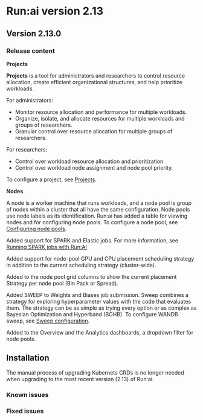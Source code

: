# Run:ai version 2.13

## Version 2.13.0

### Release content

<!-- RUN-9024/9027 Ray Support - schedule and support of Ray Jobs -->

<!-- RUN-9312/9313 Projects V2 -->
**Projects**

**Projects** is a tool for administrators and researchers to control resource allocation, create efficient organizational structures, and help prioritize workloads.

For administrators:

* Monitor resource allocation and performance for multiple workloads.
* Organize, isolate, and allocate resources for multiple workloads and groups of researchers.
* Granular control over resource allocation for multiple groups of researchers.

For researchers:

* Control over workload resource allocation and prioritization.
* Control over workload node assignment and node pool priority.

To configure a project, see [Projects](). <!-- TODO - need to merge this with the current projects file. -->

<!-- RUN-9359/9360 Incorporating Node Pools in Workspaces -->
**Nodes**

A node is a worker machine that runs workloads, and a node pool is group of nodes within a cluster that all have the same configuration. Node pools use node labels as its identification. Run:ai has added a table for viewing nodes and for configuring node pools. To configure a node pool, see [Configuring node pools](../Researcher/scheduling/using-node-pools.md#creating-new-node-pools).

<!-- RUN-9651/9652 Schedule and support of Elastic Jobs (Spark) -->

Added support for SPARK and Elastic jobs. For more information, see [Running SPARK jobs with Run:AI](../admin/integration/spark.md#)

<!-- RUN-9960/9961 Per node-pool GPU placement strategy -->
Added support for node-pool GPU and CPU placement scheduling strategy in addition to the current scheduling strategy (cluster-wide).

Added to the node pool grid columns to show the current placement Strategy per node pool (Bin Pack or Spread).

<!-- RUN-8453/8454/8927 Technical documentation of 'Projects new parameters and options' use existing namespace, status, and more  -->

<!-- RUN-8789/8926 Integrate and certify DeepSpeed to be used with Run:ai (multi pod using open-mpi) - released in 2.12 -->

<!-- RUN-8748/8958 RUN-9627/10483 WANDB-SWEEP & Run.ai integration / WANDB SWEEP Integration - phase 2 -->

Added SWEEP to Weights and Biases job submission. Sweep combines a strategy for exploring hyperparameter values with the code that evaluates them. The strategy can be as simple as trying every option or as complex as Bayesian Optimization and Hyperband (BOHB). To configure WANDB sweep, see [Sweep configuration](../admin/integration/weights-and-biases.md#sweep-configuration).

<!-- RUN-8891/8959 Comet integration in workspace  - released in 2.12 -->

<!-- RUN-9530/9577 Added node pools and Departments to Dashboard -->
Added to the Overview and the Analytics dashboards, a dropdown filter for node pools.

<!-- RUN-10105/10106 Align Departments with Projects V2 -->


<!-- RUN-8631/8880 Researcher API for train jobs -->

<!-- RUN-7757/9296 Custom logo in UI -->

<!-- RUN-8824/9352  Quick updates so workspace will support training workloads -->

<!-- RUN-9521/9522  Provide a description in CLI when command fails -->

## Installation

The manual process of upgrading Kubernets CRDs is no longer needed when upgrading to the most recent version (2.13) of Run:ai.
### Known issues

### Fixed issues

